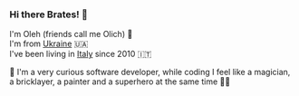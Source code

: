### Hi there Brates! 👋

I'm Oleh (friends call me Olich) 👱 <br>
I'm from [Ukraine](https://goo.gl/maps/TNhdrpgGgsRaUbJy7) 🇺🇦 <br>
I've been living in [Italy](https://goo.gl/maps/LjJxzanHLYo7A1TQA) since 2010  🇮🇹 <br>

🧙 I'm a very curious software developer, while coding I feel like a magician, a bricklayer, a painter and a superhero at the same time 🦸‍♂️

<!--
**olich97/olich97** is a ✨ _special_ ✨ repository because its `README.md` (this file) appears on your GitHub profile.

Here are some ideas to get you started:

- 🔭 I’m currently working on ...
- 🌱 I’m currently learning ...
- 👯 I’m looking to collaborate on ...
- 🤔 I’m looking for help with ...
- 💬 Ask me about ...
- 📫 How to reach me: ...
- 😄 Pronouns: ...
- ⚡ Fun fact: ...
-->
